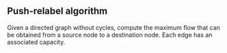 ## Push-relabel algorithm

Given a directed graph without cycles, compute the maximum flow that can be obtained from a source node to a destination node. Each edge has an associated capacity.

